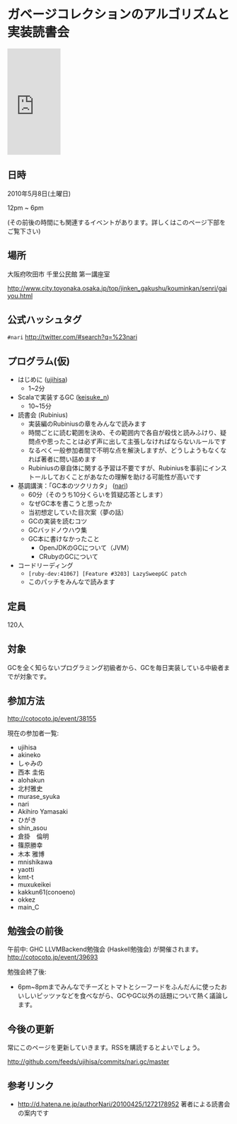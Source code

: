 # ガベージコレクションのアルゴリズムと実装読書会

<iframe src="http://rcm-jp.amazon.co.jp/e/cm?lt1=_blank&bc1=000000&IS2=1&bg1=FFFFFF&fc1=000000&lc1=0000FF&t=2007-01-22&o=9&p=8&l=as1&m=amazon&f=ifr&md=1X69VDGQCMF7Z30FM082&asins=4798025623" style="width:120px;height:240px;" scrolling="no" marginwidth="0" marginheight="0" frameborder="0"></iframe>

## 日時

2010年5月8日(土曜日)

12pm ~ 6pm

(その前後の時間にも関連するイベントがあります。詳しくはこのページ下部をご覧下さい)

## 場所

大阪府吹田市 千里公民館 第一講座室

<http://www.city.toyonaka.osaka.jp/top/jinken_gakushu/kouminkan/senri/gaiyou.html>

## 公式ハッシュタグ

`#nari`
<http://twitter.com/#search?q=%23nari>

## プログラム(仮)

* はじめに ([ujihisa](http://twitter.com/ujm))
    * 1~2分
* Scalaで実装するGC ([keisuke\_n](http://twitter.com/keisuke_n))
    * 10~15分
* 読書会 (Rubinius)
    * 実装編のRubiniusの章をみんなで読みます
    * 時間ごとに読む範囲を決め、その範囲内で各自が殺伐と読みふけり、疑問点や思ったことは必ず声に出して主張しなければならないルールです
    * なるべく一般参加者間で不明な点を解決しますが、どうしようもなくなれば著者に問い詰めます
    * Rubiniusの章自体に関する予習は不要ですが、Rubiniusを事前にインストールしておくことがあなたの理解を助ける可能性が高いです
* 基調講演：「GC本のツクリカタ」 ([nari](http://twitter.com/nari3))
    * 60分（そのうち10分くらいを質疑応答とします）
    * なぜGC本を書こうと思ったか
    * 当初想定していた目次案（夢の話）
    * GCの実装を読むコツ
    * GCバッドノウハウ集
    * GC本に書けなかったこと
      * OpenJDKのGCについて（JVM）
      * CRubyのGCについて
* コードリーディング
    * `[ruby-dev:41067] [Feature #3203] LazySweepGC patch`
    * このパッチをみんなで読みます

## 定員

120人

## 対象

GCを全く知らないプログラミング初級者から、GCを毎日実装している中級者までが対象です。

## 参加方法

<http://cotocoto.jp/event/38155>

現在の参加者一覧:

* ujihisa
* akineko
* しゃみの
* 西本 圭佑
* alohakun
* 北村雅史
* murase\_syuka
* nari
* Akihiro Yamasaki
* ひがき
* shin\_asou
* 倉掛　倫明
* 篠原勝幸
* 木本 雅博
* mnishikawa
* yaotti
* kmt-t
* muxukeikei
* kakkun61(conoeno)
* okkez
* main\_C

## 勉強会の前後

午前中: GHC LLVMBackend勉強会 (Haskell勉強会) が開催されます。 <http://cotocoto.jp/event/39693>

勉強会終了後:

* 6pm~8pmまでみんなでチーズとトマトとシーフードをふんだんに使ったおいしいピッツァなどを食べながら、GCやGC以外の話題について熱く議論します。

## 今後の更新

常にこのページを更新していきます。RSSを購読するとよいでしょう。

<http://github.com/feeds/ujihisa/commits/nari.gc/master>

## 参考リンク

* <http://d.hatena.ne.jp/authorNari/20100425/1272178952> 著者による読書会の案内です
